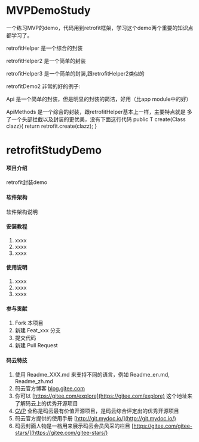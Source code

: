 
# MVPDemoStudy
一个练习MVP的demo，代码用到retrofit框架，学习这个demo两个重要的知识点都学习了。


retrofitHelper 是一个综合的封装

retrofitHelper2 是一个简单的封装

retrofitHelper3 是一个简单的封装,跟retrofitHelper2类似的


retrofitDemo2 非常的好的例子:

Api 是一个简单的封装，但是明显的封装的简洁，好用（比app module中的好）

ApiMethods 是一个综合的封装，跟retrofitHelper基本上一样，主要特点就是
多了一个头部拦截以及封装的更优美，没有下面这行代码
public <T> T create(Class<T> clazz){
        return retrofit.create(clazz);
    }

	
# retrofitStudyDemo

#### 项目介绍
retrofit封装demo

#### 软件架构
软件架构说明


#### 安装教程

1. xxxx
2. xxxx
3. xxxx

#### 使用说明

1. xxxx
2. xxxx
3. xxxx

#### 参与贡献

1. Fork 本项目
2. 新建 Feat_xxx 分支
3. 提交代码
4. 新建 Pull Request

 
#### 码云特技

1. 使用 Readme\_XXX.md 来支持不同的语言，例如 Readme\_en.md, Readme\_zh.md
2. 码云官方博客 [blog.gitee.com](https://blog.gitee.com)
3. 你可以 [https://gitee.com/explore](https://gitee.com/explore) 这个地址来了解码云上的优秀开源项目
4. [GVP](https://gitee.com/gvp) 全称是码云最有价值开源项目，是码云综合评定出的优秀开源项目
5. 码云官方提供的使用手册 [http://git.mydoc.io/](http://git.mydoc.io/)
6. 码云封面人物是一档用来展示码云会员风采的栏目 [https://gitee.com/gitee-stars/](https://gitee.com/gitee-stars/)

